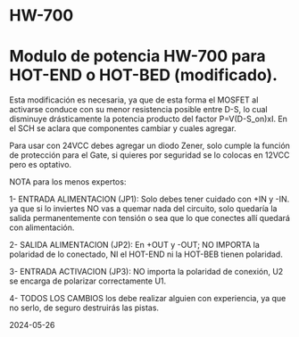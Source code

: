 # HW-700
# Modulo de potencia HW-700 para HOT-END o HOT-BED (modificado).
Esta modificación es necesaria, ya que de esta forma el MOSFET al activarse conduce con su menor resistencia posible entre D-S, lo cual disminuye drásticamente la potencia producto del factor P=V(D-S_on)xI.
En el SCH se aclara que componentes cambiar y cuales agregar.

Para usar con 24VCC debes agregar un diodo Zener, solo cumple la función de protección para el Gate, si quieres por seguridad se lo colocas en 12VCC pero es optativo.

NOTA para los menos expertos:

1- ENTRADA ALIMENTACION (JP1): Solo debes tener cuidado con +IN y -IN. ya que si lo inviertes NO vas a quemar nada del circuito, solo quedaría la salida permanentemente con tensión o sea que lo que conectes allí quedará con alimentación.

2- SALIDA ALIMENTACION (JP2): En +OUT y -OUT; NO IMPORTA la polaridad de lo conectado, NI el HOT-END ni la HOT-BEB tienen polaridad.

3- ENTRADA ACTIVACION (JP3): NO importa la polaridad de conexión, U2 se encarga de polarizar correctamente U1.

4- TODOS LOS CAMBIOS los debe realizar alguien con experiencia, ya que no serlo, de seguro destruirás las pistas.

2024-05-26
